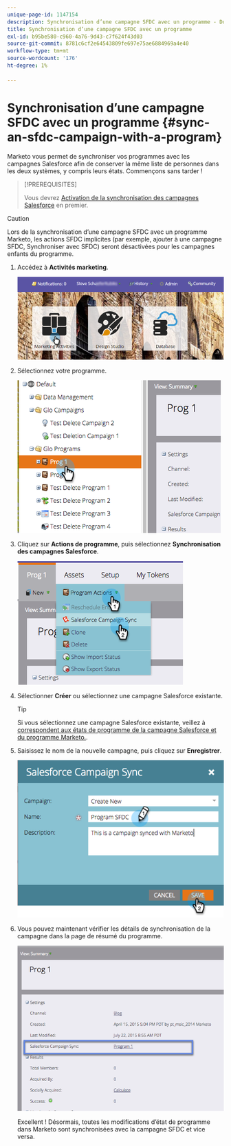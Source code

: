 ```yaml
---
unique-page-id: 1147154
description: Synchronisation d’une campagne SFDC avec un programme - Documents Marketo - Documentation du produit
title: Synchronisation d’une campagne SFDC avec un programme
exl-id: b95be580-c960-4a76-9d43-c7f624f43d03
source-git-commit: 8781c6cf2e64543809fe697e75ae6884969a4e40
workflow-type: tm+mt
source-wordcount: '176'
ht-degree: 1%

---
```


# Synchronisation d’une campagne SFDC avec un programme {#sync-an-sfdc-campaign-with-a-program}

Marketo vous permet de synchroniser vos programmes avec les campagnes Salesforce afin de conserver la même liste de personnes dans les deux systèmes, y compris leurs états. Commençons sans tarder ! 

>[!PREREQUISITES]
>
>Vous devrez [Activation de la synchronisation des campagnes Salesforce](/help/marketo/product-docs/crm-sync/salesforce-sync/setup/optional-steps/enable-disable-campaign-sync.md) en premier.

>[!CAUTION]
>
>Lors de la synchronisation d’une campagne SFDC avec un programme Marketo, les actions SFDC implicites (par exemple, ajouter à une campagne SFDC, Synchroniser avec SFDC) seront désactivées pour les campagnes enfants du programme.

1. Accédez à **Activités marketing**.

   ![](assets/login-marketing-activities-1.png)

1. Sélectionnez votre programme.

   ![](assets/image2015-7-22-8-3a47-3a28.png)

1. Cliquez sur **Actions de programme**, puis sélectionnez **Synchronisation des campagnes Salesforce**.

   ![](assets/image2015-7-22-8-3a48-3a5.png)

1. Sélectionner **Créer** ou sélectionnez une campagne Salesforce existante.

   >[!TIP]
   >
   >Si vous sélectionnez une campagne Salesforce existante, veillez à [correspondent aux états de programme de la campagne Salesforce et du programme Marketo.](/help/marketo/product-docs/crm-sync/salesforce-sync/sfdc-sync-details/how-to-match-program-statuses-and-salesforce-campaign-statuses-prior-to-sync.md).

1. Saisissez le nom de la nouvelle campagne, puis cliquez sur **Enregistrer**.

   ![](assets/image2015-7-22-8-3a57-3a19.png)

1. Vous pouvez maintenant vérifier les détails de synchronisation de la campagne dans la page de résumé du programme.

   ![](assets/image2015-7-22-8-3a59-3a33.png)

   Excellent ! Désormais, toutes les modifications d’état de programme dans Marketo sont synchronisées avec la campagne SFDC et vice versa.
